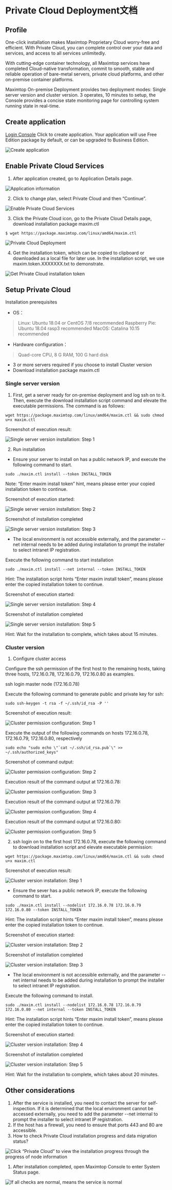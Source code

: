 # Private Cloud Deployment文档

## Profile

One-click installation makes Maximtop Proprietary Cloud worry-free and efficient. With Private Cloud, you can complete control over your data and services, and access to all services unlimitedly.

With cutting-edge container technology, all Maximtop services have completed Cloud-native transformation, commit to smooth, stable and reliable operation of bare-metal servers, private cloud platforms, and other on-premise container platforms.

Maximtop On-premise Deployment provides two deployment modes: Single server version and cluster version. 3 operates, 10 minutes to setup, the Console provides a concise state monitoring page for controlling system running state in real-time.

## Create application

[Login Console](https://console.maximtop.com) Click to create application. Your application will use Free Edition package by default, or can be upgraded to Business Edition.

![Create application](<.gitbook/assets/1-1.create\_app (1).png>)

## Enable Private Cloud Services

1. After application created, go to Application Details page.

![Application information](<.gitbook/assets/1-2.app\_info (1).png>)

2. Click to change plan, select Private Cloud and then “Continue”.

![Enable Private Cloud Services](.gitbook/assets/1-3.select\_private\_plan.png)

3. Click the Private Cloud icon, go to the Private Cloud Details page, download installation package maxim.ctl

```
$ wget https://package.maximtop.com/linux/amd64/maxim.ctl
```

![Private Cloud Deployment](.gitbook/assets/1-4.deploy.png)

4. Get the installation token, which can be copied to clipboard or downloaded as a local file for later use. In the installation script, we use maxim.token.XXXXXXX.txt to demonstrate.

![Get Private Cloud installation token](.gitbook/assets/1-5.get\_install\_token.png)

## Setup Private Cloud

Installation prerequisites

* OS：

> Linux: Ubuntu 18.04 or CentOS 7/8 recommended Raspberry Pie: Ubuntu 18.04 rasp3 recommended MacOS: Catalina 10.15 recommended

* Hardware configuration：

> Quad-core CPU, 8 G RAM, 100 G hard disk

* 3 or more servers required if you choose to install Cluster version
* Download installation package maxim.ctl

### Single server version

1. First, get a server ready for on-premise deployment and log ssh on to it. Then, execute the download installation script command and elevate the executable permissions. The command is as follows:

```
wget https://package.maximtop.com/linux/amd64/maxim.ctl && sudo chmod u+x maxim.ctl
```

Screenshot of execution result:

![Single server version installation: Step 1](.gitbook/assets/2-1.install\_single\_s1.png)

2. Run installation

* Ensure your server to install on has a public network IP, and execute the following command to start.

```
sudo ./maxim.ctl install --token INSTALL_TOKEN
```

Note: “Enter maxim install token” hint, means please enter your copied installation token to continue.

Screenshot of execution started:

![Single server version installation: Step 2](.gitbook/assets/2-2.install\_single\_s2.png)

Screenshot of installation completed

![Single server version installation: Step 3](.gitbook/assets/2-3.install\_single\_s3.png)

* The local environment is not accessible externally, and the parameter --net internal needs to be added during installation to prompt the installer to select intranet IP registration.

Execute the following command to start installation

```
sudo ./maxim.ctl install --net internal --token INSTALL_TOKEN
```

Hint: The installation script hints “Enter maxim install token”, means please enter the copied installation token to continue.

Screenshot of execution started:

![Single server version installation: Step 4](.gitbook/assets/2-4.install\_single\_s4.png)

Screenshot of installation completed

![Single server version installation: Step 5](.gitbook/assets/2-5.install\_single\_s5.png)

Hint: Wait for the installation to complete, which takes about 15 minutes.

### Cluster version

1. Configure cluster access

Configure the ssh permission of the first host to the remaining hosts, taking three hosts, 172.16.0.78, 172.16.0.79, 172.16.0.80 as examples.

ssh login master node (172.16.0.78)

Execute the following command to generate public and private key for ssh:

```
sudo ssh-keygen -t rsa -f ~/.ssh/id_rsa -P ''
```

Screenshot of execution result:

![Cluster permission configuration: Step 1](.gitbook/assets/3-1-1.config\_cluster\_s1.png)

Execute the output of the following commands on hosts 172.16.0.78, 172.16.0.79, 172.16.0.80, respectively

```
sudo echo "sudo echo \"`cat ~/.ssh/id_rsa.pub`\" >> ~/.ssh/authorized_keys"
```

Screenshot of command output:

![Cluster permission configuration: Step 2](.gitbook/assets/3-1-2.config\_cluster\_s2.png)

Execution result of the command output at 172.16.0.78:

![Cluster permission configuration: Step 3](.gitbook/assets/3-1-3.config\_cluster\_s3.png)

Execution result of the command output at 172.16.0.79:

![Cluster permission configuration: Step 4](.gitbook/assets/3-1-4.config\_cluster\_s4.png)

Execution result of the command output at 172.16.0.80:

![Cluster permission configuration: Step 5](.gitbook/assets/3-1-5.config\_cluster\_s5.png)

2. ssh login on to the first host 172.16.0.78, execute the following command to download installation script and elevate executable permission:

```
wget https://package.maximtop.com/linux/amd64/maxim.ctl && sudo chmod u+x maxim.ctl
```

Screenshot of execution result:

![Cluster version installation: Step 1](.gitbook/assets/3-2-1.install\_cluster\_s1.png)

* Ensure the sever has a public network IP, execute the following command to start.

```
sudo ./maxim.ctl install --nodelist 172.16.0.78 172.16.0.79 172.16.0.80 --token INSTALL_TOKEN
```

Hint: The installation script hints “Enter maxim install token”, means please enter the copied installation token to continue.

Screenshot of execution started:

![Cluster version installation: Step 2](.gitbook/assets/3-2-2.install\_cluster\_s2.png)

Screenshot of installation completed

![Cluster version installation: Step 3](.gitbook/assets/3-2-3.install\_cluster\_s3.png)

* The local environment is not accessible externally, and the parameter --net internal needs to be added during installation to prompt the installer to select intranet IP registration.

Execute the following command to install.

```
sudo ./maxim.ctl install --nodelist 172.16.0.78 172.16.0.79 172.16.0.80 --net internal --token INSTALL_TOKEN
```

Hint: The installation script hints “Enter maxim install token”, means please enter the copied installation token to continue.

Screenshot of execution started:

![Cluster version installation: Step 4](.gitbook/assets/3-2-4.install\_cluster\_s4.png)

Screenshot of installation completed

![Cluster version installation: Step 5](.gitbook/assets/3-2-5.install\_cluster\_s5.png)

Hint: Wait for the installation to complete, which takes about 20 minutes.

## Other considerations

1. After the service is installed, you need to contact the server for self-inspection. If it is determined that the local environment cannot be accessed externally, you need to add the parameter --net internal to prompt the installer to select intranet IP registration.
2. If the host has a firewall, you need to ensure that ports 443 and 80 are accessible.
3. How to check Private Cloud installation progress and data migration status?

![Click “Private Cloud” to view the installation progress through the progress of node information](.gitbook/assets/4-1.install\_progress.png)



1. After installation completed, open Maximtop Console to enter System Status page.

![If all checks are normal, means the service is normal](.gitbook/assets/4-2.service\_status.png)
